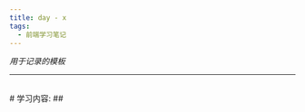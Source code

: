 ```yaml
---
title: day - x
tags:
  - 前端学习笔记
---
```


_用于记录的模板_
* * * * * *

<br/>
# 学习内容:
## <br/>

### 
```html

```

<br/><br/>
### 
```html

```

<br/><br/>
### 
```html

```

<br/><br/>
### 
```html

```